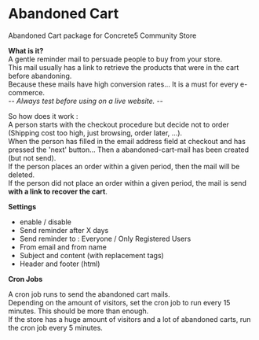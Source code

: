 # Abandoned Cart

Abandoned Cart package for Concrete5 Community Store

__What is it?__  
A gentle reminder mail to persuade people to buy from your store.  
This mail usually has a link to retrieve the products that were in the cart before abandoning.  
Because these mails have high conversion rates... It is a must for every e-commerce.   
_-- Always test before using on a live website. --_  

So how does it work :  
A person starts with the checkout procedure but decide not to order (Shipping cost too high, just browsing, order later, ...).  
When the person has filled in the email address field at checkout and has pressed the 'next' button... Then a abandoned-cart-mail has been created (but not send).  
If the person places an order within a given period, then the mail will be deleted.  
If the person did not place an order within a given period, the mail is send __with a link to recover the cart__.

__Settings__

* enable / disable
* Send reminder after X days 
* Send reminder to : Everyone / Only Registered Users
* From email and from name
* Subject and content (with replacement tags)
* Header and footer (html)

__Cron Jobs__

A cron job runs to send the abandoned cart mails.  
Depending on the amount of visitors, set the cron job to run every 15 minutes. This should be more than enough.  
If the store has a huge amount of visitors and a lot of abandoned carts, run the cron job every 5 minutes. 
